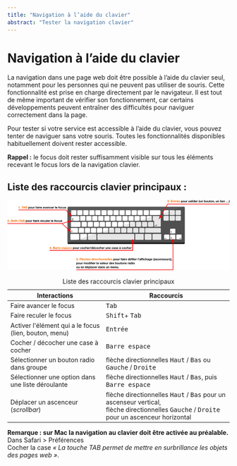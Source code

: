 ```yaml
---
title: "Navigation à l’aide du clavier"
abstract: "Tester la navigation clavier"
---
```


# Navigation à l’aide du clavier

La navigation dans une page web doit être possible à l’aide du clavier seul, notamment pour les personnes qui ne peuvent pas utiliser de souris. Cette fonctionnalité est prise en charge directement par le navigateur. Il est tout de même important de vérifier son fonctionnement, car certains développements peuvent entraîner des difficultés pour naviguer correctement dans la page.
  
Pour tester si votre service est accessible à l’aide du clavier, vous pouvez tenter de naviguer sans votre souris. Toutes les fonctionnalités disponibles habituellement doivent rester accessible.  

**Rappel&nbsp;:** le focus doit rester suffisamment visible sur tous les éléments recevant le focus lors de la navigation clavier.

## Liste des raccourcis clavier principaux&nbsp;: 

![présentation des raccourcis clavier](/fr/web/images/clavier.png)
<table class="table">
<caption class="visually-hidden">Liste des raccourcis clavier principaux</caption>
      <tr>
         <th scope="col">Interactions</th>
         <th scope="col">Raccourcis</th>
      </tr>
   <tbody>
      <tr>
         <td>Faire avancer le focus</td>
         <td><kbd>Tab</kbd></td>
      </tr>
      <tr>
         <td>Faire reculer le focus</td>
         <td><kbd>Shift</kbd>+ <kbd>Tab</kbd></td>
      </tr>
      <tr>
         <td>Activer l'élément qui a le focus (lien, bouton, menu)</td>
         <td><kbd>Entrée</kbd></td>
      </tr>
      <tr>
         <td>Cocher / décocher une case à cocher</td>
         <td><kbd>Barre espace</kbd></td>
      </tr>
      <tr>
         <td>Sélectionner un bouton radio dans groupe</td>
         <td>flèche directionnelles <kbd>Haut</kbd>&nbsp;/&nbsp;<kbd>Bas</kbd> ou <kbd>Gauche</kbd>&nbsp;/&nbsp;<kbd>Droite</kbd></td>
      </tr>
      <tr>
         <td>Sélectionner une option dans une liste déroulante </td>
         <td>flèche directionnelles <kbd>Haut</kbd>&nbsp;/&nbsp;<kbd>Bas</kbd>, puis <kbd>Barre espace</kbd></td>
      </tr>
	  <tr>
         <td>Déplacer un ascenceur (<i lang="en">scrollbar</i>)</td>
         <td>flèche directionnelles <kbd>Haut</kbd>&nbsp;/&nbsp;<kbd>Bas</kbd> pour un ascenseur vertical,<br> flèche directionnelles <kbd>Gauche</kbd>&nbsp;/&nbsp;<kbd>Droite</kbd> pour un ascenceur horizontal </td>
      </tr>
   </tbody>
</table>





**Remarque&nbsp;: sur Mac la navigation au clavier doit être activée au préalable.**  
Dans Safari &gt; Préférences  
Cocher la case *«&nbsp;La touche TAB permet de mettre en surbrillance les objets des pages web&nbsp;»*.
